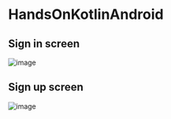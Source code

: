 # HandsOnKotlinAndroid

## Sign in screen
![image](https://user-images.githubusercontent.com/43397591/149973434-9a5375bc-74a1-4707-91ae-dba5850c44af.png)

## Sign up screen
![image](https://user-images.githubusercontent.com/43397591/149973503-41e2cba9-0e33-4230-adf3-f7525d1664d1.png)
